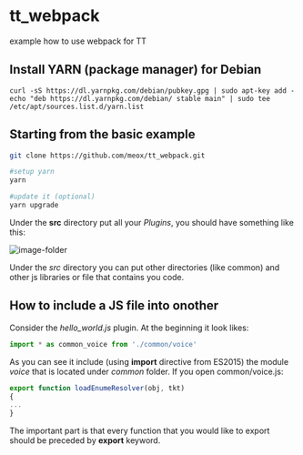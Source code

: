 # tt_webpack
example how to use webpack for TT

## Install YARN (package manager) for Debian

```
curl -sS https://dl.yarnpkg.com/debian/pubkey.gpg | sudo apt-key add -
echo "deb https://dl.yarnpkg.com/debian/ stable main" | sudo tee /etc/apt/sources.list.d/yarn.list
```

## Starting from the basic example

```bash
git clone https://github.com/meox/tt_webpack.git

#setup yarn
yarn

#update it (optional)
yarn upgrade
```
Under the **src** directory put all your *Plugins*, you should have something like this:
  
![image-folder](https://cloud.githubusercontent.com/assets/852548/25313524/50709ac2-2830-11e7-954c-1fde475afc13.png)

Under the *src* directory you can put other directories (like common) and other js libraries or file that contains you code.

## How to include a JS file into onother
Consider the *hello_world.js* plugin. At the beginning it look likes:
```javascript
import * as common_voice from './common/voice'
```

As you can see it include (using **import** directive from ES2015) the module *voice* that is located under *common* folder.
If you open common/voice.js:
```javascript
export function loadEnumeResolver(obj, tkt)
{
...
}
```
The important part is that every function that you would like to export should be preceded by **export** keyword.
